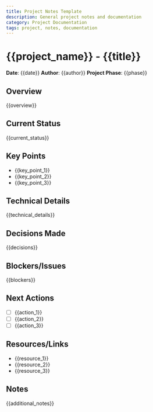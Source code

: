```yaml
---
title: Project Notes Template
description: General project notes and documentation
category: Project Documentation
tags: project, notes, documentation
---
```


# {{project_name}} - {{title}}

**Date**: {{date}}
**Author**: {{author}}
**Project Phase**: {{phase}}

## Overview

{{overview}}

## Current Status

{{current_status}}

## Key Points

- {{key_point_1}}
- {{key_point_2}}
- {{key_point_3}}

## Technical Details

{{technical_details}}

## Decisions Made

{{decisions}}

## Blockers/Issues

{{blockers}}

## Next Actions

- [ ] {{action_1}}
- [ ] {{action_2}}
- [ ] {{action_3}}

## Resources/Links

- {{resource_1}}
- {{resource_2}}
- {{resource_3}}

## Notes

{{additional_notes}}
